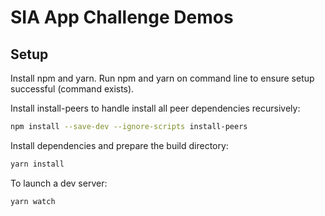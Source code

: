 # SIA App Challenge Demos

## Setup

Install npm and yarn. Run npm and yarn on command line to ensure setup successful (command exists).  

Install install-peers to handle install all peer dependencies recursively:

```sh
npm install --save-dev --ignore-scripts install-peers
```

Install dependencies and prepare the build directory:

```sh
yarn install
```

To launch a dev server:

```sh
yarn watch
```